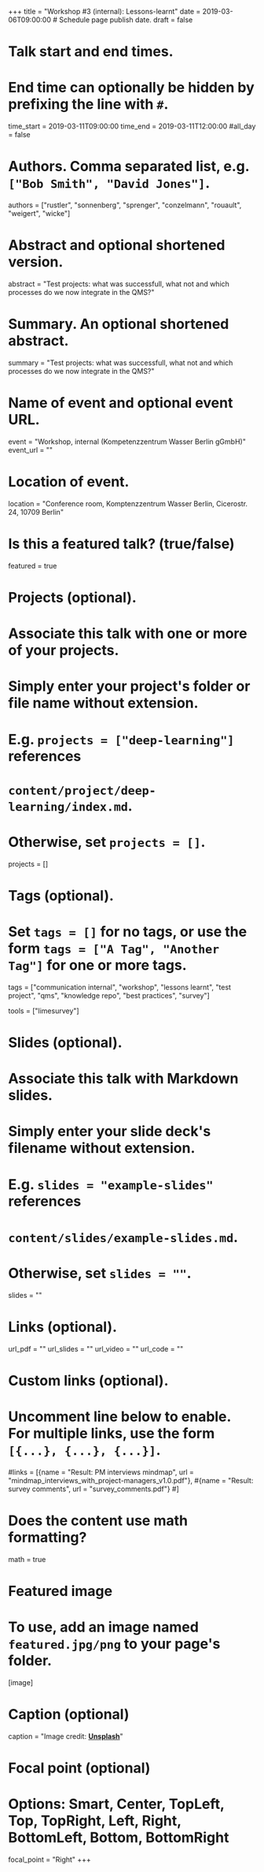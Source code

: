 +++
title = "Workshop #3 (internal): Lessons-learnt"
date = 2019-03-06T09:00:00  # Schedule page publish date.
draft = false

# Talk start and end times.
#   End time can optionally be hidden by prefixing the line with `#`.
time_start = 2019-03-11T09:00:00
time_end = 2019-03-11T12:00:00
#all_day = false

# Authors. Comma separated list, e.g. `["Bob Smith", "David Jones"]`.
authors = ["rustler", "sonnenberg", "sprenger", "conzelmann", "rouault", "weigert", "wicke"]


# Abstract and optional shortened version.
abstract = "Test projects: what was successfull, what not and which processes do we now integrate in the QMS?"

# Summary. An optional shortened abstract.
summary = "Test projects: what was successfull, what not and which processes do we now integrate in the QMS?"

# Name of event and optional event URL.
event = "Workshop, internal (Kompetenzzentrum Wasser Berlin gGmbH)"
event_url = ""

# Location of event.
location = "Conference room, Komptenzzentrum Wasser Berlin, Cicerostr. 24, 10709 Berlin"

# Is this a featured talk? (true/false)
featured = true

# Projects (optional).
#   Associate this talk with one or more of your projects.
#   Simply enter your project's folder or file name without extension.
#   E.g. `projects = ["deep-learning"]` references 
#   `content/project/deep-learning/index.md`.
#   Otherwise, set `projects = []`.
projects = []

# Tags (optional).
#   Set `tags = []` for no tags, or use the form `tags = ["A Tag", "Another Tag"]` for one or more tags.
tags = ["communication internal", "workshop", "lessons learnt", "test project", "qms", "knowledge repo", "best practices", "survey"]

tools = ["limesurvey"]


# Slides (optional).
#   Associate this talk with Markdown slides.
#   Simply enter your slide deck's filename without extension.
#   E.g. `slides = "example-slides"` references 
#   `content/slides/example-slides.md`.
#   Otherwise, set `slides = ""`.
slides = ""

# Links (optional).
url_pdf = ""
url_slides = ""
url_video = ""
url_code = ""

# Custom links (optional).
#   Uncomment line below to enable. For multiple links, use the form `[{...}, {...}, {...}]`.
#links = [{name = "Result: PM interviews mindmap", url = "mindmap_interviews_with_project-managers_v1.0.pdf"}, 
#{name = "Result: survey comments", url = "survey_comments.pdf"}
#]


# Does the content use math formatting?
math = true

# Featured image
# To use, add an image named `featured.jpg/png` to your page's folder. 
[image]
  # Caption (optional)
  caption = "Image credit: [**Unsplash**](https://unsplash.com/photos/bzdhc5b3Bxs)"

  # Focal point (optional)
  # Options: Smart, Center, TopLeft, Top, TopRight, Left, Right, BottomLeft, Bottom, BottomRight
  focal_point = "Right"
+++


